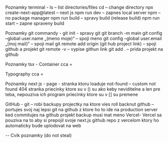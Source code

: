 Poznamky terminal - 
	ls – list directories/files
	cd – change directory
	npx create-next-app@latest – next js
	npm run dev – zapnes local server
	npm – no package manager
	npm run build – spravy build (release build)
	npm run start – zapne spraveny build
    

Poznamky git commandy -
	git init - spravy git
	git branch -m main 
	git config –global user.name „(meno moje)“ – spoji meno
	git config –global user.email „(moj mail)“ – spoji mail
	git remote add origin (git hub project link) – spoji github a projekt
	git remote -v – vypise githun link
	git add . – prida projekt na github
	
Poznamky tsx -
	Container cca = <div>
	Typography cca = <p>


Poznamky next js - 
	page  - stranka ktoru loaduje
	not-found – custom not found 404 stranka
	priecinky ktore su v () su ako keby neviditelne a len pre teba, nepouziva ich program
	priecinky ktore su v [] su premene

GitHub - 
	git – robi backupy projectky na ktore vies roll backnut
	github – portujes svoj naj lepsi git na github z ktore ho to ide na production server
	ked commitujes na github projekt backup musi mat meno
Vercel-
	Vercel sa pouziva na to aby si prepojil svoje next.js github repo z vercelom ktory ho 	automaticky bude uplodovat na web 

-- Cvik poznamky
(do not steal)
